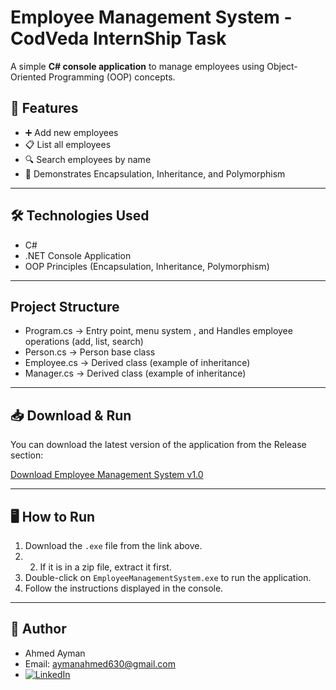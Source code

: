 # Employee Management System - CodVeda InternShip Task

A simple **C# console application** to manage employees using Object-Oriented Programming (OOP) concepts.

## 🚀 Features
- ➕ Add new employees  
- 📋 List all employees  
- 🔍 Search employees by name 
- 🧩 Demonstrates Encapsulation, Inheritance, and Polymorphism

---

## 🛠️ Technologies Used
- C#
- .NET Console Application
- OOP Principles (Encapsulation, Inheritance, Polymorphism)

---

## Project Structure
- Program.cs → Entry point, menu system , and Handles employee operations (add, list, search)
- Person.cs → Person base class
- Employee.cs → Derived class (example of inheritance)
- Manager.cs → Derived class (example of inheritance)

---

## 📥 Download & Run

You can download the latest version of the application from the Release section:

[Download Employee Management System v1.0](https://github.com/Ahmed-Ayman630/EmployeeManagementSystem/archive/refs/tags/v1.0.zip)

---

## 🖥️ How to Run

1. Download the `.exe` file from the link above.     
2. 2. If it is in a zip file, extract it first.  
3. Double-click on `EmployeeManagementSystem.exe` to run the application.  
4. Follow the instructions displayed in the console.

---

## 👤 Author
- Ahmed Ayman
- Email: aymanahmed630@gmail.com
- [![LinkedIn](https://img.shields.io/badge/LinkedIn-Profile-blue?logo=linkedin)](https://www.linkedin.com/in/ahmed-ayman-84212b283/)

